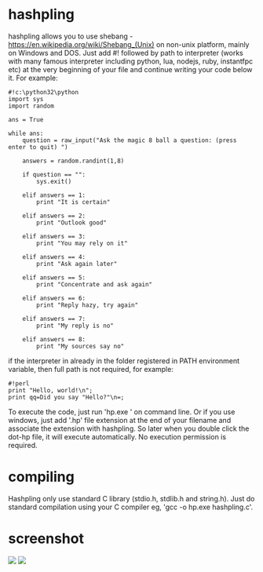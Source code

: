 # hashpling
hashpling allows you to use shebang - https://en.wikipedia.org/wiki/Shebang_(Unix) on non-unix platform, mainly on Windows and DOS. Just add #! followed by path to interpreter (works with many famous interpreter including python, lua, nodejs, ruby, instantfpc etc) at the very beginning of your file and continue writing your code below it. For example:
```
#!c:\python32\python
import sys
import random

ans = True

while ans:
    question = raw_input("Ask the magic 8 ball a question: (press enter to quit) ")
    
    answers = random.randint(1,8)
    
    if question == "":
        sys.exit()
    
    elif answers == 1:
        print "It is certain"
    
    elif answers == 2:
        print "Outlook good"
    
    elif answers == 3:
        print "You may rely on it"
    
    elif answers == 4:
        print "Ask again later"
    
    elif answers == 5:
        print "Concentrate and ask again"
    
    elif answers == 6:
        print "Reply hazy, try again"
    
    elif answers == 7:
        print "My reply is no"
    
    elif answers == 8:
        print "My sources say no"

```
if the interpreter in already in the folder registered in PATH environment variable, then full path is not required, for example:
```
#!perl
print "Hello, world!\n";
print qq=Did you say "Hello?"\n=;
```
To execute the code, just run 'hp.exe <filename>' on command line. Or if you use windows, just add '.hp' file extension at the end of your filename and associate the extension with hashpling. So later when you double click the dot-hp file, it will execute automatically. No execution permission is required.
    
# compiling
Hashpling only use standard C library (stdio.h, stdlib.h and string.h). Just do standard compilation using your C compiler eg, 'gcc -o hp.exe hashpling.c'.

# screenshot
![](https://drive.google.com/uc?id=1JpujgvlmMjUqC9DNQqDBGrQOLRq6zosO)
![](https://drive.google.com/uc?id=143BAvDgNTuEiYN8SP24b5y-AzvZz6Zm3)
